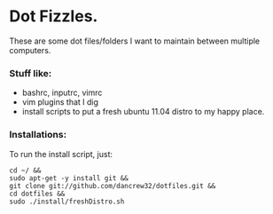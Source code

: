 # Dot Fizzles.

These are some dot files/folders I want to maintain between multiple computers.

### Stuff like:
* bashrc, inputrc, vimrc
* vim plugins that I dig
* install scripts to put a fresh ubuntu 11.04 distro to my happy place.

### Installations:
To run the install script, just:

	cd ~/ &&
	sudo apt-get -y install git &&
    git clone git://github.com/dancrew32/dotfiles.git &&
    cd dotfiles &&
    sudo ./install/freshDistro.sh
